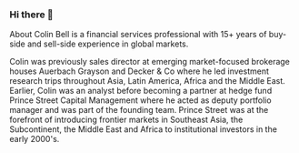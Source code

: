 ### Hi there 👋

About
Colin Bell is a financial services professional with 15+ years of buy-side and sell-side experience in global markets. 

Colin was previously sales director at emerging market-focused brokerage houses Auerbach Grayson and Decker & Co where he led investment research trips throughout Asia, Latin America, Africa and the Middle East. Earlier, Colin was an analyst before becoming a partner at hedge fund Prince Street Capital Management where he acted as deputy portfolio manager and was part of the founding team. Prince Street was at the forefront of introducing frontier markets in Southeast Asia, the Subcontinent, the Middle East and Africa to institutional investors in the early 2000's. 

<!--
**cbell98/cbell98** is a ✨ _special_ ✨ repository because its `README.md` (this file) appears on your GitHub profile.

Here are some ideas to get you started:

- 🔭 I’m currently working on ...
- 🌱 I’m currently learning ...
- 👯 I’m looking to collaborate on ...
- 🤔 I’m looking for help with ...
- 💬 Ask me about ...
- 📫 How to reach me: ...
- 😄 Pronouns: ...
- ⚡ Fun fact: ...
-->
